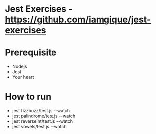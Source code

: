 # Jest Exercises - https://github.com/iamgique/jest-exercises

# Prerequisite

* Nodejs
* Jest
* Your heart

# How to run

* jest fizzbuzz/test.js --watch
* jest palindrome/test.js --watch
* jest reverseint/test.js --watch
* jest vowels/test.js --watch
